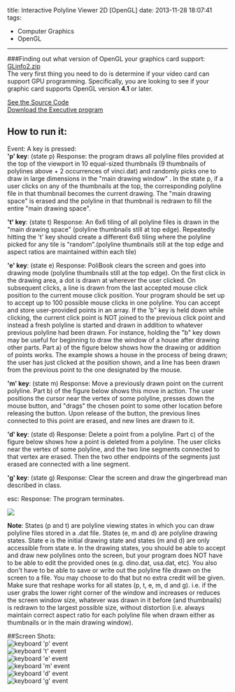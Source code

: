 title: Interactive Polyline Viewer 2D [OpenGL]
date: 2013-11-28 18:07:41
tags: 
  - Computer Graphics
  - OpenGL
---

###Finding out what version of OpenGL your graphics card support: [GLinfo2.zip](/demo/ComputerGraphics/GLinfo2.zip)     
The very first thing you need to do is determine if your video card can support GPU programming. Specifically, you are looking to see if your graphic card supports OpenGL version **4.1** or later.      
    
[See the Source Code](https://github.com/zhouhao/CS543-Computer-Graphics-Course-Project/tree/master/HW1)         
[Download the Executive program](/demo/ComputerGraphics/Interactive_Polyline_Viewer_2D.zip)     
<!-- more -->
## How to run it:    
Event: A key is pressed:     
**'p' key**: (state p) Response: the program draws all polyline files provided at the top of the viewport in 10 equal-sized thumbnails (9 thumbnails of polylines above + 2 occurrences of vinci.dat) and randomly picks one to draw in large dimensions in the "main drawing window" . In the state p, if a user clicks on any of the thumbnails at the top, the corresponding polyline file in that thumbnail becomes the current drawing. The "main drawing space" is erased and the polyline in that thumbnail is redrawn to fill the entire "main drawing space".    

**'t' key**: (state t) Response: An 6x6 tiling of all polyline files is drawn in the "main drawing space" (polyline thumbnails still at top edge). Repeatedly hitting the 't' key should create a different 6x6 tiling where the polyline picked for any tile is "random".(polyline thumbnails still at the top edge and aspect ratios are maintained within each tile)    

**'e' key**: (state e) Response: PoliBook clears the screen and goes into drawing mode (polyline thumbnails still at the top edge). On the first click in the drawing area, a dot is drawn at wherever the user clicked. On subsequent clicks, a line is drawn from the last accepted mouse click position to the current mouse click position. Your program should be set up to accept up to 100 possible mouse clicks in one polyline. You can accept and store user-provided points in an array. If the 'b" key is held down while clicking, the current click point is NOT joined to the previous click point and instead a fresh polyline is started and drawn in addition to whatever previous polyline had been drawn. For instance, holding the "b" key down may be useful for beginning to draw the window of a house after drawing other parts. Part a) of the figure below shows how the drawing or addition of points works. The example shows a house in the process of being drawn; the user has just clicked at the position shown, and a line has been drawn from the previous point to the one designated by the mouse.     

**'m' key**: (state m) Response: Move a previously drawn point on the current polyline. Part b) of the figure below shows this move in action. The user positions the cursor near the vertex of some polyline, presses down the mouse button, and "drags" the chosen point to some other location before releasing the button. Upon release of the button, the previous lines connected to this point are erased, and new lines are drawn to it.     

**'d' key**: (state d) Response: Delete a point from a polyline. Part c) of the figure below shows how a point is deleted from a polyline. The user clicks near the vertex of some polyline, and the two line segments connected to that vertex are erased. Then the two other endpoints of the segments just erased are connected with a line segment.      

**'g' key**: (state g) Response: Clear the screen and draw the gingerbread man described in class.     

esc: Response: The program terminates.     

![](/img/blog/OpenGL/polyline_drawing.jpg)     

**Note**: States (p and t) are polyline viewing states in which you can draw polyline files stored in a .dat file. States (e, m and d) are polyline drawing states. State e is the initial drawing state and states (m and d) are only accessible from state e. In the drawing states, you should be able to accept and draw new polylines onto the screen, but your program does NOT have to be able to edit the provided ones (e.g. dino.dat, usa.dat, etc). You also don't have to be able to save or write out the polyline file drawn on the screen to a file. You may choose to do that but no extra credit will be given. Make sure that reshape works for all states (p, t, e, m, d and g). i.e. if the user grabs the lower right corner of the window and increases or reduces the screen window size, whatever was drawn in it before (and thumbnails) is redrawn to the largest possible size, without distortion (i.e. always maintain correct aspect ratio for each polyline file when drawn either as thumbnails or in the main drawing window).      

##Screen Shots:  
![keyboard 'p' event](/img/blog/OpenGL/hw1/1.PNG "keyboard 'p' event")      
![keyboard 't' event](/img/blog/OpenGL/hw1/2.PNG "keyboard 't' event")     
![keyboard 'e' event](/img/blog/OpenGL/hw1/3.PNG "keyboard 'e' event")     
![keyboard 'm' event](/img/blog/OpenGL/hw1/4.PNG "keyboard 'm' event")     
![keyboard 'd' event](/img/blog/OpenGL/hw1/5.PNG "keyboard 'd' event")     
![keyboard 'g' event](/img/blog/OpenGL/hw1/6.PNG "keyboard 'g' event")     